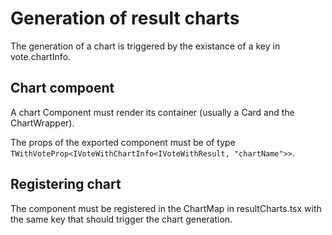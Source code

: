 # Generation of result charts

The generation of a chart is triggered by the existance of a key in vote.chartInfo.

## Chart compoent

A chart Component must render its container (usually a Card and the ChartWrapper).

The props of the exported component must be of type `TWithVoteProp<IVoteWithChartInfo<IVoteWithResult, "chartName">>`.

## Registering chart

The component must be registered in the ChartMap in resultCharts.tsx with the same key that should trigger the chart generation.